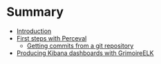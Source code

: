 # Summary

* [Introduction](README.md)
* [First steps with Perceval](perceval/first_steps_with_perceval.md)
   * [Getting commits from a git repository](perceval/getting_commits_from_a_git_repository.md)
* [Producing Kibana dashboards with GrimoireELK](grimoireelk/producing_kibana_dashboards_with_grimoireelk.md)


